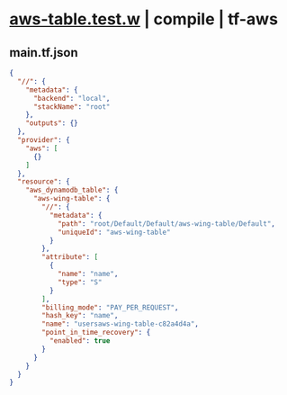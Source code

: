 # [aws-table.test.w](../../../../../../examples/tests/sdk_tests/table/aws-table.test.w) | compile | tf-aws

## main.tf.json
```json
{
  "//": {
    "metadata": {
      "backend": "local",
      "stackName": "root"
    },
    "outputs": {}
  },
  "provider": {
    "aws": [
      {}
    ]
  },
  "resource": {
    "aws_dynamodb_table": {
      "aws-wing-table": {
        "//": {
          "metadata": {
            "path": "root/Default/Default/aws-wing-table/Default",
            "uniqueId": "aws-wing-table"
          }
        },
        "attribute": [
          {
            "name": "name",
            "type": "S"
          }
        ],
        "billing_mode": "PAY_PER_REQUEST",
        "hash_key": "name",
        "name": "usersaws-wing-table-c82a4d4a",
        "point_in_time_recovery": {
          "enabled": true
        }
      }
    }
  }
}
```

